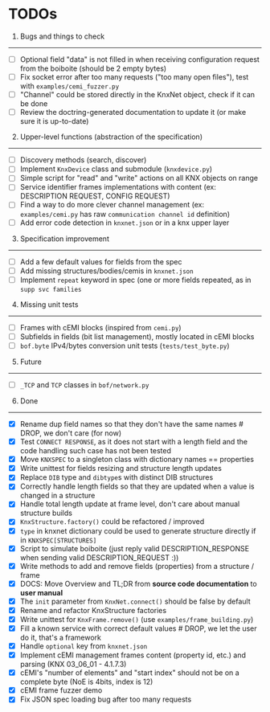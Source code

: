 TODOs
=====

1. Bugs and things to check
---------------------------

- [ ] Optional field "data" is not filled in when receiving configuration request from the boiboite (should be 2 empty bytes)
- [ ] Fix socket error after too many requests ("too many open files"), test with `examples/cemi_fuzzer.py`
- [ ] "Channel" could be stored directly in the KnxNet object, check if it can be done
- [ ] Review the doctring-generated documentation to update it (or make sure it is up-to-date)

2. Upper-level functions (abstraction of the specification)
-----------------------------------------------------------

- [ ] Discovery methods (search, discover)
- [ ] Implement `KnxDevice` class and submodule (`knxdevice.py`)
- [ ] Simple script for "read" and "write" actions on all KNX objects on range
- [ ] Service identifier frames implementations with content (ex: DESCRIPTION REQUEST, CONFIG REQUEST)
- [ ] Find a way to do more clever channel management (ex: `examples/cemi.py` has raw `communication channel id` definition)
- [ ] Add error code detection in `knxnet.json` or in a knx upper layer

3. Specification improvement
----------------------------

- [ ] Add a few default values for fields from the spec
- [ ] Add missing structures/bodies/cemis in `knxnet.json`
- [ ] Implement `repeat` keyword in spec (one or more fields repeated, as in `supp svc families`

4. Missing unit tests
---------------------

- [ ] Frames with cEMI blocks (inspired from `cemi.py`)
- [ ] Subfields in fields (bit list management), mostly located in cEMI blocks
- [ ] `bof.byte` IPv4/bytes conversion unit tests (`tests/test_byte.py`)

5. Future
---------

- [ ] `_TCP` and `TCP` classes in `bof/network.py` 

6. Done
-------

- [X] Rename dup field names so that they don't have the same names # DROP, we don't care (for now)
- [X] Test `CONNECT RESPONSE`, as it does not start with a length field and the code handling such case has not been tested
- [X] Move `KNXSPEC` to a singleton class with dictionary names == properties
- [X] Write unittest for fields resizing and structure length updates
- [X] Replace `DIB` type and `dibtype`s with distinct DIB structures
- [X] Correctly handle length fields so that they are updated when a value is changed in a structure
- [X] Handle total length update at frame level, don't care about manual structure builds
- [X] `KnxStructure.factory()` could be refactored / improved
- [X] `type` in knxnet dictionary could be used to generate structure directly if in `KNXSPEC[STRUCTURES]`
- [X] Script to simulate boiboite (just reply valid DESCRIPTION_RESPONSE when sending valid DESCRIPTION_REQUEST :))
- [X] Write methods to add and remove fields (properties) from a structure / frame
- [X] DOCS: Move Overview and TL;DR from **source code documentation** to **user manual**
- [X] The `init` parameter from `KnxNet.connect()` should be false by default
- [X] Rename and refactor KnxStructure factories
- [X] Write unittest for `KnxFrame.remove()` (use `examples/frame_building.py`)
- [X] Fill a known service with correct default values # DROP, we let the user do it, that's a framework
- [X] Handle `optional` key from `knxnet.json`
- [X] Implement cEMI management frames content (property id, etc.) and parsing (KNX 03_06_01 - 4.1.7.3)
- [X] cEMI's "number of elements" and "start index" should not be on a complete byte (NoE is 4bits, index is 12)
- [X] cEMI frame fuzzer demo
- [X] Fix JSON spec loading bug after too many requests
